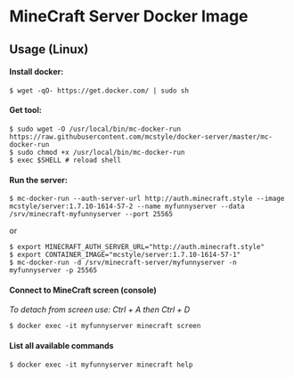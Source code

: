 # MineCraft Server Docker Image

## Usage (Linux)

####  Install docker:

    $ wget -qO- https://get.docker.com/ | sudo sh

####  Get tool:

    $ sudo wget -O /usr/local/bin/mc-docker-run https://raw.githubusercontent.com/mcstyle/docker-server/master/mc-docker-run
    $ sudo chmod +x /usr/local/bin/mc-docker-run
    $ exec $SHELL # reload shell

####  Run the server:
    
    $ mc-docker-run --auth-server-url http://auth.minecraft.style --image mcstyle/server:1.7.10-1614-57-2 --name myfunnyserver --data /srv/minecraft-myfunnyserver --port 25565
    
  or
    
    $ export MINECRAFT_AUTH_SERVER_URL="http://auth.minecraft.style"
    $ export CONTAINER_IMAGE="mcstyle/server:1.7.10-1614-57-1"
    $ mc-docker-run -d /srv/minecraft-server/myfunnyserver -n myfunnyserver -p 25565


#### Connect to MineCraft screen (console)

*To detach from screen use: Ctrl + A then Ctrl + D*
 
    $ docker exec -it myfunnyserver minecraft screen
    
#### List all available commands
    $ docker exec -it myfunnyserver minecraft help
